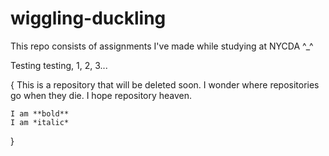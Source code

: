 # wiggling-duckling

This repo consists of assignments I've made while studying at NYCDA ^_^


Testing testing, 1, 2, 3...

{ 
	This is a repository that will be deleted soon. I wonder where repositories go when they die. I hope repository heaven.

	I am **bold**
	I am *italic* 
}

